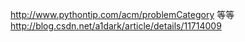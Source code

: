 http://www.pythontip.com/acm/problemCategory 等等
http://blog.csdn.net/a1dark/article/details/11714009